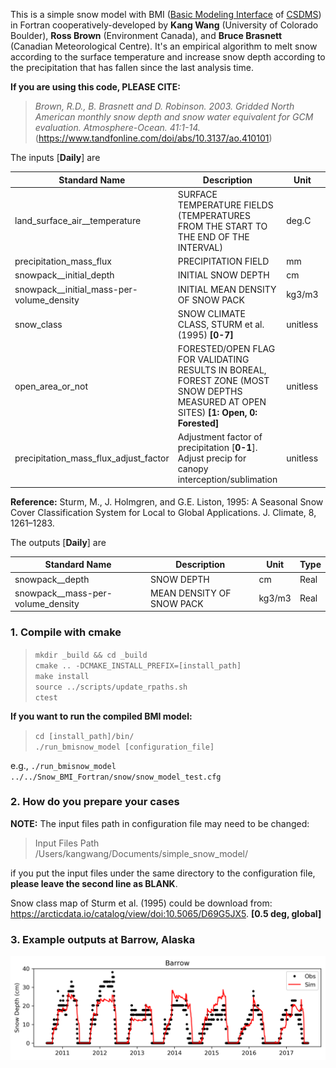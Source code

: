 This is a simple snow model with BMI ([Basic Modeling Interface](https://bmi-spec.readthedocs.io/en/latest/) of [CSDMS](https://csdms.colorado.edu/wiki/Main_Page)) in Fortran cooperatively-developed by **Kang Wang** (University of Colorado Boulder), **Ross Brown** (Environment Canada), and **Bruce Brasnett** (Canadian Meteorological Centre). It's an empirical algorithm to melt snow according to the surface temperature and increase snow depth according to the precipitation that has fallen since the last analysis time.

**If you are using this code, PLEASE CITE:**

> *Brown, R.D., B. Brasnett and D. Robinson. 2003. Gridded North American monthly snow depth and snow water equivalent for GCM evaluation. Atmosphere-Ocean. 41:1-14.* (https://www.tandfonline.com/doi/abs/10.3137/ao.410101)


The inputs [**Daily**] are

| Standard Name                             | Description                                                                                                                       | Unit     | Type    |
|-------------------------------------------|-----------------------------------------------------------------------------------------------------------------------------------|----------|---------|
| land\_surface\_air\_\_temperature             | SURFACE TEMPERATURE FIELDS (TEMPERATURES FROM THE START TO THE END OF THE INTERVAL)                                               | deg.C    | Real    |
| precipitation\_mass\_flux                   | PRECIPITATION FIELD                                                                                                               | mm       | Real    |
| snowpack\_\_initial\_depth                   | INITIAL SNOW DEPTH                                                                                                                | cm       | Real    |
| snowpack\_\_initial\_mass-per-volume_density | INITIAL MEAN DENSITY OF SNOW PACK                                                                                                 | kg3/m3   | Real    |
| snow_class                                | SNOW CLIMATE CLASS, STURM et al. (1995) **[0-7]**                                                                                       | unitless | Integer |
| open\_area\_or_not                          | FORESTED/OPEN FLAG FOR VALIDATING RESULTS IN BOREAL, FOREST ZONE (MOST SNOW DEPTHS MEASURED AT OPEN SITES) **[1: Open, 0: Forested]** | unitless | Integer |
| precipitation\_mass\_flux\_adjust\_factor | Adjustment factor of precipitation [**0-1**]. Adjust precip for canopy interception/sublimation | unitless | Real|

**Reference:**
Sturm, M., J. Holmgren, and G.E. Liston, 1995: A Seasonal Snow Cover Classification System for Local to Global Applications. J. Climate, 8, 1261–1283.

The outputs [**Daily**] are

| Standard Name                     | Description               | Unit   | Type |
|-----------------------------------|---------------------------|--------|------|
| snowpack__depth                   | SNOW DEPTH                | cm     | Real |
| snowpack\_\_mass-per-volume_density | MEAN DENSITY OF SNOW PACK | kg3/m3 | Real |

### 1. Compile with cmake ###

> `mkdir _build && cd _build`  
> `cmake .. -DCMAKE_INSTALL_PREFIX=[install_path]`  
> `make install`  
> `source ../scripts/update_rpaths.sh`  
> `ctest`

**If you want to run the compiled BMI model:**

> `cd [install_path]/bin/`  
> `./run_bmisnow_model [configuration_file]`

e.g., 
`./run_bmisnow_model ../../Snow_BMI_Fortran/snow/snow_model_test.cfg`

### 2. How do you prepare your cases ###

**NOTE:** The input files path in configuration file may need to be changed:

> Input Files Path  
> /Users/kangwang/Documents/simple\_snow_model/

if you put the input files under the same directory to the configuration file, **please leave the second line as BLANK**.

Snow class map of Sturm et al. (1995) could be download from: https://arcticdata.io/catalog/view/doi:10.5065/D69G5JX5. **[0.5 deg, global]**

### 3. Example outputs at Barrow, Alaska

![Screenshot](Barrow.png)